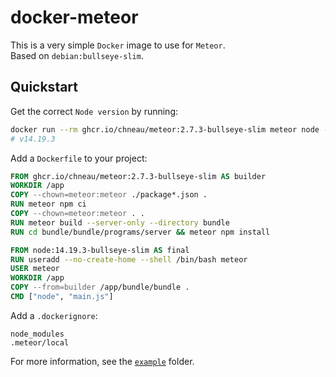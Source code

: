 # docker-meteor

This is a very simple `Docker` image to use for `Meteor`.  
Based on `debian:bullseye-slim`.

## Quickstart

Get the correct `Node version` by running:

```bash
docker run --rm ghcr.io/chneau/meteor:2.7.3-bullseye-slim meteor node --version
# v14.19.3
```

Add a `Dockerfile` to your project:

```Dockerfile
FROM ghcr.io/chneau/meteor:2.7.3-bullseye-slim AS builder
WORKDIR /app
COPY --chown=meteor:meteor ./package*.json .
RUN meteor npm ci
COPY --chown=meteor:meteor . .
RUN meteor build --server-only --directory bundle
RUN cd bundle/bundle/programs/server && meteor npm install

FROM node:14.19.3-bullseye-slim AS final
RUN useradd --no-create-home --shell /bin/bash meteor
USER meteor
WORKDIR /app
COPY --from=builder /app/bundle/bundle .
CMD ["node", "main.js"]
```

Add a `.dockerignore`:

```
node_modules
.meteor/local
```

For more information, see the [`example`](https://github.com/chneau/docker-meteor/tree/master/example) folder.
